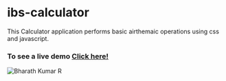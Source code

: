# ibs-calculator
 
This Calculator application performs basic airthemaic operations using css and javascript.

### To see a live demo [Click here!](https://ibsanju.github.io/ibs-calculator/)
<img src="https://komarev.com/ghpvc/?username=IbsanjU&label=Profile+Views&color=brightgreen&style=plastic" alt="Bharath Kumar R" />